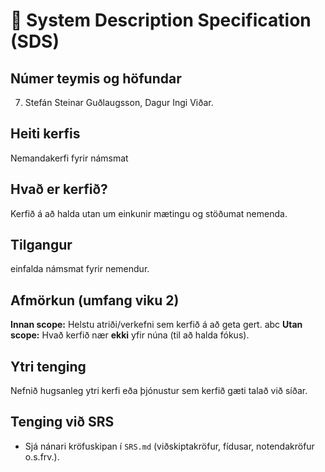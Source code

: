 # 🧭 System Description Specification (SDS)

## Númer teymis og höfundar
7. Stefán Steinar Guðlaugsson, Dagur Ingi Viðar.

## Heiti kerfis
Nemandakerfi fyrir námsmat

## Hvað er kerfið?
Kerfið á að halda utan um einkunir mætingu og stöðumat nemenda.

## Tilgangur
einfalda námsmat fyrir nemendur.

## Afmörkun (umfang viku 2)
**Innan scope:** Helstu atriði/verkefni sem kerfið á að geta gert. abc 
**Utan scope:** Hvað kerfið nær **ekki** yfir núna (til að halda fókus).

## Ytri tenging 
Nefnið hugsanleg ytri kerfi eða þjónustur sem kerfið gæti talað við síðar.

## Tenging við SRS
- Sjá nánari kröfuskipan í `SRS.md` (viðskiptakröfur, fídusar, notendakröfur o.s.frv.).
